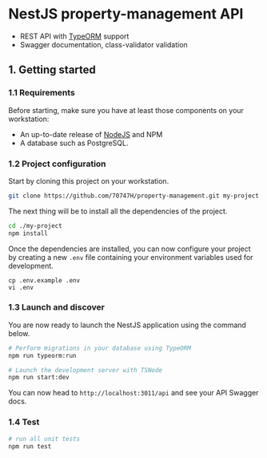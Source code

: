 # NestJS property-management API
- REST API with [TypeORM](http://typeorm.io) support 
- Swagger documentation, class-validator validation

## 1. Getting started

### 1.1 Requirements

Before starting, make sure you have at least those components on your workstation:

- An up-to-date release of [NodeJS](https://nodejs.org/) and NPM
- A database such as PostgreSQL.

### 1.2 Project configuration

Start by cloning this project on your workstation.

``` sh
git clone https://github.com/70747H/property-management.git my-project
```

The next thing will be to install all the dependencies of the project.

```sh
cd ./my-project
npm install
```

Once the dependencies are installed, you can now configure your project by creating a new `.env` file containing your environment variables used for development.

```
cp .env.example .env
vi .env
```

### 1.3 Launch and discover

You are now ready to launch the NestJS application using the command below.

```sh
# Perform migrations in your database using TypeORM
npm run typeorm:run

# Launch the development server with TSNode
npm run start:dev
```

You can now head to `http://localhost:3011/api` and see your API Swagger docs.

### 1.4 Test

```sh
# run all unit tests
npm run test
```